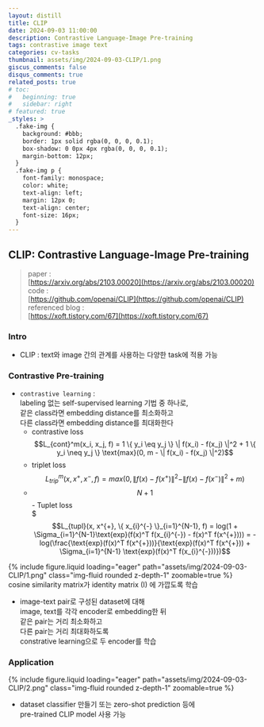 ```yaml
---
layout: distill
title: CLIP
date: 2024-09-03 11:00:00
description: Contrastive Language-Image Pre-training
tags: contrastive image text
categories: cv-tasks
thumbnail: assets/img/2024-09-03-CLIP/1.png
giscus_comments: false
disqus_comments: true
related_posts: true
# toc:
#   beginning: true
#   sidebar: right
# featured: true
_styles: >
  .fake-img {
    background: #bbb;
    border: 1px solid rgba(0, 0, 0, 0.1);
    box-shadow: 0 0px 4px rgba(0, 0, 0, 0.1);
    margin-bottom: 12px;
  }
  .fake-img p {
    font-family: monospace;
    color: white;
    text-align: left;
    margin: 12px 0;
    text-align: center;
    font-size: 16px;
  }
---
```


## CLIP: Contrastive Language-Image Pre-training

> paper :  
[https://arxiv.org/abs/2103.00020](https://arxiv.org/abs/2103.00020)  
code :  
[https://github.com/openai/CLIP](https://github.com/openai/CLIP)  
referenced blog :  
[https://xoft.tistory.com/67](https://xoft.tistory.com/67)

### Intro

- CLIP : text와 image 간의 관계를 사용하는 다양한 task에 적용 가능  

### Contrastive Pre-training

- `contrastive learning` :  
labeling 없는 self-supervised learning 기법 중 하나로,  
같은 class라면 embedding distance를 최소화하고  
다른 class라면 embedding distance를 최대화한다  
  - contrastive loss  
  $$L_{cont}^m(x_i, x_j, f) = 1 \{ y_i \eq y_j \} \| f(x_i) - f(x_j) \|^2 + 1 \{ y_i \neq y_j \} \text{max}(0, m - \| f(x_i) - f(x_j) \|^2)$$
  - triplet loss  
  $$L_{trip}^m(x, x^{+}, x^{-}, f) = max(0, \| f(x) - f(x^{+}) \|^2 - \| f(x) - f(x^{-}) \|^2 + m)$$  
  - $$N+1$$ - Tuplet loss  
  $$$L_{tupl}(x, x^{+}, \{ x_{i}^{-} \}_{i=1}^{N-1}, f) = log(1 + \Sigma_{i=1}^{N-1}\text{exp}(f(x)^T f(x_{i}^{-}) - f(x)^T f(x^{+}))) = - log(\frac{\text{exp}(f(x)^T f(x^{+}))}{\text{exp}(f(x)^T f(x^{+})) + \Sigma_{i=1}^{N-1} \text{exp}(f(x)^T f(x_{i}^{-}))})$$

<div class="row mt-3">
    <div class="col-sm mt-3 mt-md-0">
        {% include figure.liquid loading="eager" path="assets/img/2024-09-03-CLIP/1.png" class="img-fluid rounded z-depth-1" zoomable=true %}
    </div>
</div>
<div class="caption">
    cosine similarity matrix가 identity matrix (I) 에 가깝도록 학습
</div>

- image-text pair로 구성된 dataset에 대해  
image, text를 각각 encoder로 embedding한 뒤  
같은 pair는 거리 최소화하고  
다른 pair는 거리 최대화하도록  
constrative learning으로 두 encoder를 학습

### Application

<div class="row mt-3">
    <div class="col-sm mt-3 mt-md-0">
        {% include figure.liquid loading="eager" path="assets/img/2024-09-03-CLIP/2.png" class="img-fluid rounded z-depth-1" zoomable=true %}
    </div>
</div>

- dataset classifier 만들기 또는 zero-shot prediction 등에  
pre-trained CLIP model 사용 가능